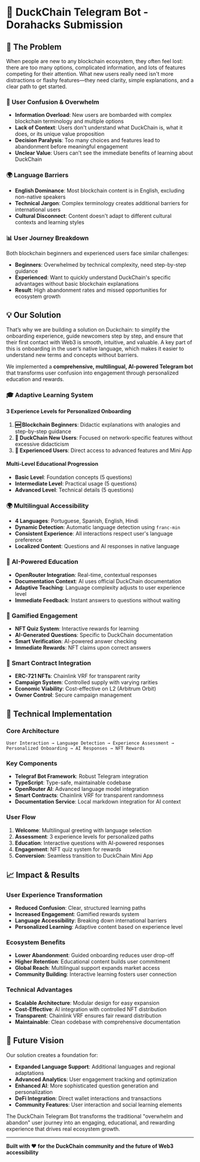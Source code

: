 # 🦆 DuckChain Telegram Bot - Dorahacks Submission

## 🎯 The Problem

When people are new to any blockchain ecosystem, they often feel lost: there are too many options, complicated information, and lots of features competing for their attention. What new users really need isn't more distractions or flashy features—they need clarity, simple explanations, and a clear path to get started.

### 🚫 **User Confusion & Overwhelm**
- **Information Overload**: New users are bombarded with complex blockchain terminology and multiple options
- **Lack of Context**: Users don't understand what DuckChain is, what it does, or its unique value proposition
- **Decision Paralysis**: Too many choices and features lead to abandonment before meaningful engagement
- **Unclear Value**: Users can't see the immediate benefits of learning about DuckChain

### 🌍 **Language Barriers**
- **English Dominance**: Most blockchain content is in English, excluding non-native speakers
- **Technical Jargon**: Complex terminology creates additional barriers for international users
- **Cultural Disconnect**: Content doesn't adapt to different cultural contexts and learning styles

### 📊 **User Journey Breakdown**
Both blockchain beginners and experienced users face similar challenges:
- **Beginners**: Overwhelmed by technical complexity, need step-by-step guidance
- **Experienced**: Want to quickly understand DuckChain's specific advantages without basic blockchain explanations
- **Result**: High abandonment rates and missed opportunities for ecosystem growth

## 💡 Our Solution

That’s why we are building a solution on Duckchain: to simplify the onboarding experience, guide newcomers step by step, and ensure that their first contact with Web3 is smooth, intuitive, and valuable. A key part of this is onboarding in the user’s native language, which makes it easier to understand new terms and concepts without barriers.

We implemented a **comprehensive, multilingual, AI-powered Telegram bot** that transforms user confusion into engagement through personalized education and rewards.

### 🎓 **Adaptive Learning System**

#### **3 Experience Levels for Personalized Onboarding**
1. **🆕 Blockchain Beginners**: Didactic explanations with analogies and step-by-step guidance
2. **🦆 DuckChain New Users**: Focused on network-specific features without excessive didacticism
3. **🚀 Experienced Users**: Direct access to advanced features and Mini App

#### **Multi-Level Educational Progression**
- **Basic Level**: Foundation concepts (5 questions)
- **Intermediate Level**: Practical usage (5 questions)
- **Advanced Level**: Technical details (5 questions)

### 🌍 **Multilingual Accessibility**
- **4 Languages**: Portuguese, Spanish, English, Hindi
- **Dynamic Detection**: Automatic language detection using `franc-min`
- **Consistent Experience**: All interactions respect user's language preference
- **Localized Content**: Questions and AI responses in native language

### 🤖 **AI-Powered Education**
- **OpenRouter Integration**: Real-time, contextual responses
- **Documentation Context**: AI uses official DuckChain documentation
- **Adaptive Teaching**: Language complexity adjusts to user experience level
- **Immediate Feedback**: Instant answers to questions without waiting

### 🎁 **Gamified Engagement**
- **NFT Quiz System**: Interactive rewards for learning
- **AI-Generated Questions**: Specific to DuckChain documentation
- **Smart Verification**: AI-powered answer checking
- **Immediate Rewards**: NFT claims upon correct answers

### 🔗 **Smart Contract Integration**
- **ERC-721 NFTs**: Chainlink VRF for transparent rarity
- **Campaign System**: Controlled supply with varying rarities
- **Economic Viability**: Cost-effective on L2 (Arbitrum Orbit)
- **Owner Control**: Secure campaign management

## 🚀 **Technical Implementation**

### **Core Architecture**
```
User Interaction → Language Detection → Experience Assessment → 
Personalized Onboarding → AI Responses → NFT Rewards
```

### **Key Components**
- **Telegraf Bot Framework**: Robust Telegram integration
- **TypeScript**: Type-safe, maintainable codebase
- **OpenRouter AI**: Advanced language model integration
- **Smart Contracts**: Chainlink VRF for transparent randomness
- **Documentation Service**: Local markdown integration for AI context

### **User Flow**
1. **Welcome**: Multilingual greeting with language selection
2. **Assessment**: 3 experience levels for personalized paths
3. **Education**: Interactive questions with AI-powered responses
4. **Engagement**: NFT quiz system for rewards
5. **Conversion**: Seamless transition to DuckChain Mini App

## 📈 **Impact & Results**

### **User Experience Transformation**
- **Reduced Confusion**: Clear, structured learning paths
- **Increased Engagement**: Gamified rewards system
- **Language Accessibility**: Breaking down international barriers
- **Personalized Learning**: Adaptive content based on experience level

### **Ecosystem Benefits**
- **Lower Abandonment**: Guided onboarding reduces user drop-off
- **Higher Retention**: Educational content builds user commitment
- **Global Reach**: Multilingual support expands market access
- **Community Building**: Interactive learning fosters user connection

### **Technical Advantages**
- **Scalable Architecture**: Modular design for easy expansion
- **Cost-Effective**: AI integration with controlled NFT distribution
- **Transparent**: Chainlink VRF ensures fair reward distribution
- **Maintainable**: Clean codebase with comprehensive documentation

## 🔮 **Future Vision**

Our solution creates a foundation for:
- **Expanded Language Support**: Additional languages and regional adaptations
- **Advanced Analytics**: User engagement tracking and optimization
- **Enhanced AI**: More sophisticated question generation and personalization
- **DeFi Integration**: Direct wallet interactions and transactions
- **Community Features**: User interaction and social learning elements


The DuckChain Telegram Bot transforms the traditional "overwhelm and abandon" user journey into an engaging, educational, and rewarding experience that drives real ecosystem growth.

---

**Built with ❤️ for the DuckChain community and the future of Web3 accessibility**
